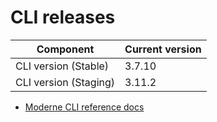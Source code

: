 # CLI releases

| Component             | Current version |
| --------------------- | --------------- |
| CLI version (Stable)  | 3.7.10          |
| CLI version (Staging) | 3.11.2           |

* [Moderne CLI reference docs](../user-documentation/moderne-cli/cli-reference.md)
